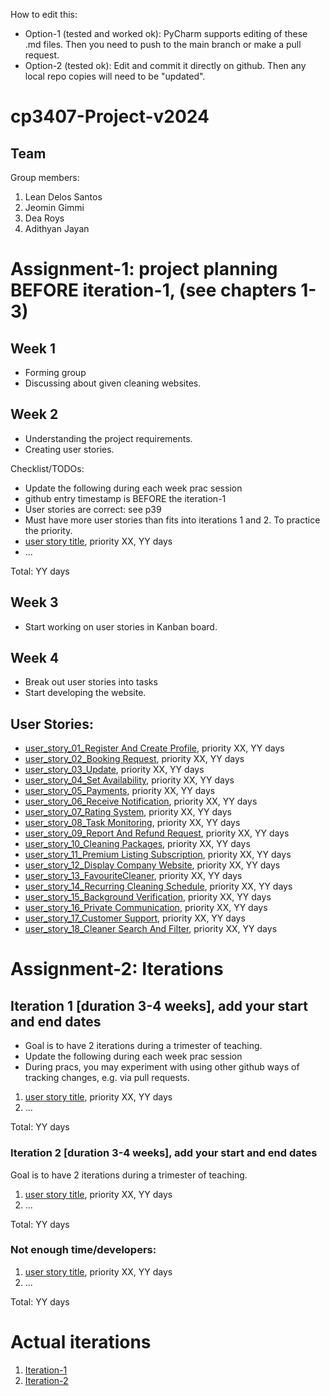
How to edit this: 
* Option-1 (tested and worked ok): PyCharm supports editing of these .md files. Then you need to push to the main branch or make a pull request.
* Option-2 (tested ok): Edit and commit it directly on github. Then any local repo copies will need to be "updated".

# cp3407-Project-v2024  

## Team

Group members:
1. Lean Delos Santos
2. Jeomin Gimmi
3. Dea Roys
4. Adithyan Jayan


# Assignment-1: project planning BEFORE iteration-1, (see chapters 1-3)
## Week 1
- Forming group
- Discussing about given cleaning websites.

## Week 2 
- Understanding the project requirements.
- Creating user stories.


Checklist/TODOs: 
* Update the following during each week prac session
* github entry timestamp is BEFORE the iteration-1
* User stories are correct: see p39
* Must have more user stories than fits into iterations 1 and 2. To practice the priority.
* [user story title](./user_stories/user_story_01_title.md), priority XX, YY days 
* ...

Total: YY days
## Week 3
- Start working on user stories in Kanban board.

## Week 4
- Break out user stories into tasks
- Start developing the website.
##  User Stories:
* [user_story_01_Register And Create Profile](https://github.com/jeomin12/MyClean-/blob/main/user_stories/user_story_01_RegisterAndCreateProfile.md), priority XX, YY days 
* [user_story_02_Booking Request](https://github.com/jeomin12/MyClean-/blob/main/user_stories/user_story_02_BookingRequest.md), priority XX, YY days 
* [user_story_03_Update](https://github.com/jeomin12/MyClean-/blob/main/user_stories/user_story_03_Update.md), priority XX, YY days 
* [user_story_04_Set Availability](https://github.com/jeomin12/MyClean-/blob/main/user_stories/user_story_04_SetAvailability.md), priority XX, YY days 
* [user_story_05_Payments](https://github.com/jeomin12/MyClean-/blob/main/user_stories/user_story_05_Payments.md), priority XX, YY days 
* [user_story_06_Receive Notification](https://github.com/jeomin12/MyClean-/blob/main/user_stories/user_story_06_ReceiveNotification.md), priority XX, YY days 
* [user_story_07_Rating System](https://github.com/jeomin12/MyClean-/blob/main/user_stories/user_story_07_RatingSystem.md), priority XX, YY days 
* [user_story_08_Task Monitoring](https://github.com/jeomin12/MyClean-/blob/main/user_stories/user_story_08_TaskMonitoring.md), priority XX, YY days 
* [user_story_09_Report And Refund Request](https://github.com/jeomin12/MyClean-/blob/main/user_stories/user_story_09_ReportAndRefundRequest.md), priority XX, YY days 
* [user_story_10_Cleaning Packages](https://github.com/jeomin12/MyClean-/blob/main/user_stories/user_story_10_CleaningPackages.md), priority XX, YY days 
* [user_story_11_Premium Listing Subscription](https://github.com/jeomin12/MyClean-/blob/main/user_stories/user_story_11_PremiumListingSubscription.md), priority XX, YY days 
* [user_story_12_Display Company Website](https://github.com/jeomin12/MyClean-/blob/main/user_stories/user_story_12_DisplayCompanyWebsite.md), priority XX, YY days 
* [user_story_13_FavouriteCleaner](https://github.com/jeomin12/MyClean-/blob/main/user_stories/user_story_13_FavouriteCleaner.md), priority XX, YY days 
* [user_story_14_Recurring Cleaning Schedule](https://github.com/jeomin12/MyClean-/blob/main/user_stories/user_story_14_RecurringCleaningSchedule.md), priority XX, YY days 
* [user_story_15_Background Verification](https://github.com/jeomin12/MyClean-/blob/main/user_stories/user_story_15_BackgroundVerification.md), priority XX, YY days 
* [user_story_16_Private Communication](https://github.com/jeomin12/MyClean-/blob/main/user_stories/user_story_16_PrivateCommunication.md), priority XX, YY days 
* [user_story_17_Customer Support](https://github.com/jeomin12/MyClean-/blob/main/user_stories/user_story_17_CustomerSupport.md), priority XX, YY days 
* [user_story_18_Cleaner Search And Filter](https://github.com/jeomin12/MyClean-/blob/main/user_stories/user_story_18_CleanerSearchAndFilter.md), priority XX, YY days 





# Assignment-2: Iterations

## Iteration 1 [duration 3-4 weeks], add your start and end dates 

* Goal is to have 2 iterations during a trimester of teaching.
* Update the following during each week prac session
* During pracs, you may experiment with using other github ways of tracking changes, e.g. via pull requests.

1. [user story title](./user_stories/user_story_01_title.md), priority XX, YY days 
2. ...

Total: YY days


### Iteration 2 [duration 3-4 weeks], add your start and end dates
Goal is to have 2 iterations during a trimester of teaching.
1. [user story title](./user_stories/user_story_01_title.md), priority XX, YY days 
2. ...

Total: YY days

### Not enough time/developers: 
1. [user story title](./user_stories/user_story_01_title.md), priority XX, YY days 
2. ...

Total: YY days

# Actual iterations
1. [Iteration-1](./iteration_1.md)
2. [Iteration-2](./iteration_2.md)


